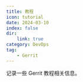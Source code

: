 ```yaml
---
title: 教程
icon: tutorial
date: 2024-03-10
index: false
dir:
    link: true
category: DevOps
tag:
    - Gerrit
---
```


记录一些 Gerrit 教程相关信息。

<!-- more -->

<AutoCatalog />
